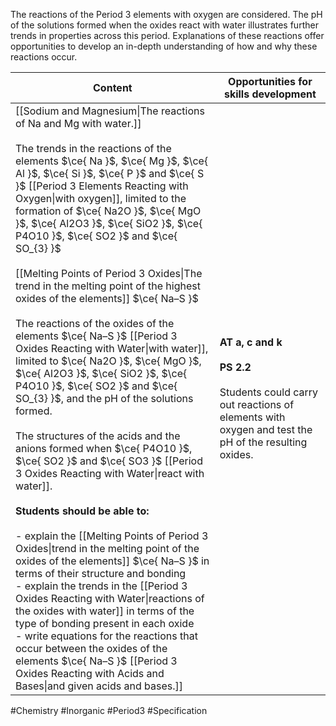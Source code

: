 The reactions of the Period 3 elements with oxygen are considered. The pH of the solutions formed when the oxides react with water illustrates further trends in properties across this period. Explanations of these reactions offer opportunities to develop an in-depth understanding of how and why these reactions occur.

| Content                                                                                                                                                                                                                                                                                                                                                                                                                                                                                                                                                                                                                                                                                                                                                                                                                                                                                                                                                                                                                                                                                                                                                                                                                                                                                                                                                                                                                                                                                                                                                            | Opportunities for skills development                                                                                                           |
| ------------------------------------------------------------------------------------------------------------------------------------------------------------------------------------------------------------------------------------------------------------------------------------------------------------------------------------------------------------------------------------------------------------------------------------------------------------------------------------------------------------------------------------------------------------------------------------------------------------------------------------------------------------------------------------------------------------------------------------------------------------------------------------------------------------------------------------------------------------------------------------------------------------------------------------------------------------------------------------------------------------------------------------------------------------------------------------------------------------------------------------------------------------------------------------------------------------------------------------------------------------------------------------------------------------------------------------------------------------------------------------------------------------------------------------------------------------------------------------------------------------------------------------------------------------------ | ---------------------------------------------------------------------------------------------------------------------------------------------- |
| [[Sodium and Magnesium\|The reactions of Na and Mg with water.]]<br><br>The trends in the reactions of the elements $\ce{ Na }$, $\ce{ Mg }$, $\ce{ Al }$, $\ce{ Si }$, $\ce{ P }$ and $\ce{ S }$ [[Period 3 Elements Reacting with Oxygen\|with oxygen]], limited to the formation of $\ce{ Na2O }$, $\ce{ MgO }$, $\ce{ Al2O3 }$, $\ce{ SiO2 }$, $\ce{ P4O10 }$, $\ce{ SO2 }$ and $\ce{ SO_{3} }$<br><br>[[Melting Points of Period 3 Oxides\|The trend in the melting point of the highest oxides of the elements]] $\ce{ Na–S }$<br><br>The reactions of the oxides of the elements $\ce{ Na–S }$ [[Period 3 Oxides Reacting with Water\|with water]], limited to $\ce{ Na2O }$, $\ce{ MgO }$, $\ce{ Al2O3 }$, $\ce{ SiO2 }$, $\ce{ P4O10 }$, $\ce{ SO2 }$ and $\ce{ SO_{3} }$, and the pH of the solutions formed.<br><br>The structures of the acids and the anions formed when $\ce{ P4O10 }$, $\ce{ SO2 }$ and $\ce{ SO3 }$ [[Period 3 Oxides Reacting with Water\|react with water]].<br><br>**Students should be able to:**<br><br>- explain the [[Melting Points of Period 3 Oxides\|trend in the melting point of the oxides of the elements]] $\ce{ Na–S }$ in terms of their structure and bonding<br>- explain the trends in the [[Period 3 Oxides Reacting with Water\|reactions of the oxides with water]] in terms of the type of bonding present in each oxide<br>- write equations for the reactions that occur between the oxides of the elements $\ce{ Na–S }$ [[Period 3 Oxides Reacting with Acids and Bases\|and given acids and bases.]] | **AT a, c and k**<br><br>**PS 2.2**<br><br>Students could carry out reactions of elements with oxygen and test the pH of the resulting oxides. |

#Chemistry #Inorganic #Period3 #Specification